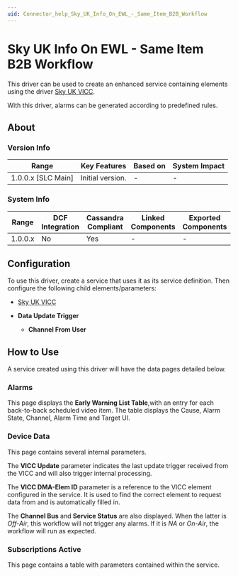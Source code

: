 ```yaml
---
uid: Connector_help_Sky_UK_Info_On_EWL_-_Same_Item_B2B_Workflow
---
```


# Sky UK Info On EWL - Same Item B2B Workflow

This driver can be used to create an enhanced service containing elements using the driver [Sky UK VICC](xref:Connector_help_Sky_UK_VICC).

With this driver, alarms can be generated according to predefined rules.

## About

### Version Info

| **Range**            | **Key Features** | **Based on** | **System Impact** |
|----------------------|------------------|--------------|-------------------|
| 1.0.0.x \[SLC Main\] | Initial version. | \-           | \-                |

### System Info

| **Range** | **DCF Integration** | **Cassandra Compliant** | **Linked Components** | **Exported Components** |
|-----------|---------------------|-------------------------|-----------------------|-------------------------|
| 1.0.0.x   | No                  | Yes                     | \-                    | \-                      |

## Configuration

To use this driver, create a service that uses it as its service definition. Then configure the following child elements/parameters:

- [Sky UK VICC](xref:Connector_help_Sky_UK_VICC)

- **Data Update Trigger**
  - **Channel From User**

## How to Use

A service created using this driver will have the data pages detailed below.

### Alarms

This page displays the **Early Warning List Table**,with an entry for each back-to-back scheduled video item. The table displays the Cause, Alarm State, Channel, Alarm Time and Target UI.

### Device Data

This page contains several internal parameters.

The **VICC Update** parameter indicates the last update trigger received from the VICC and will also trigger internal processing.

The **VICC DMA-Elem ID** parameter is a reference to the VICC element configured in the service. It is used to find the correct element to request data from and is automatically filled in.

The **Channel Bus** and **Service Status** are also displayed. When the latter is *Off-Air*, this workflow will not trigger any alarms. If it is *NA* or *On-Air*, the workflow will run as expected.

### Subscriptions Active

This page contains a table with parameters contained within the service.
